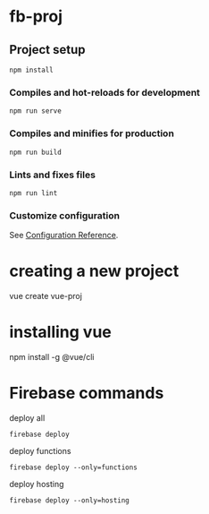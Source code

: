 # fb-proj

## Project setup
```
npm install
```

### Compiles and hot-reloads for development
```
npm run serve
```

### Compiles and minifies for production
```
npm run build
```

### Lints and fixes files
```
npm run lint
```

### Customize configuration
See [Configuration Reference](https://cli.vuejs.org/config/).


# creating a new project 
vue create vue-proj
 # installing vue
 npm install -g @vue/cli


# Firebase commands

deploy all 
```
firebase deploy
```

deploy functions 
```
firebase deploy --only=functions
```

deploy hosting 
```
firebase deploy --only=hosting
```
